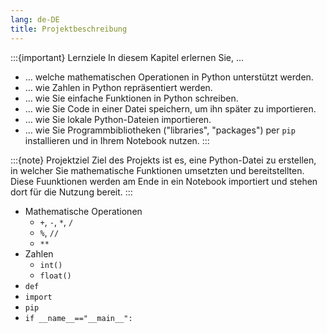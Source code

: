 ```yaml
---
lang: de-DE
title: Projektbeschreibung
---
```


:::{important} Lernziele
In diesem Kapitel erlernen Sie, …
- … welche mathematischen Operationen in Python unterstützt werden.
- … wie Zahlen in Python repräsentiert werden.
- … wie Sie einfache Funktionen in Python schreiben.
- … wie Sie Code in einer Datei speichern, um ihn später zu importieren.
- … wie Sie lokale Python-Dateien importieren.
- … wie Sie Programmbibliotheken ("libraries", "packages") per `pip` installieren und in Ihrem Notebook nutzen.
:::

:::{note} Projektziel
Ziel des Projekts ist es, eine Python-Datei zu erstellen, in welcher Sie mathematische Funktionen umsetzten und bereitstellten. Diese Fuunktionen werden am Ende in ein Notebook importiert und stehen dort für die Nutzung bereit.
:::

- Mathematische Operationen
  - `+`, `-`, `*`, `/`
  - `%`, `//`
  - `**`
- Zahlen
  - `int()`
  - `float()`
- `def`
- `import`
- `pip`
- `if __name__=="__main__":`
